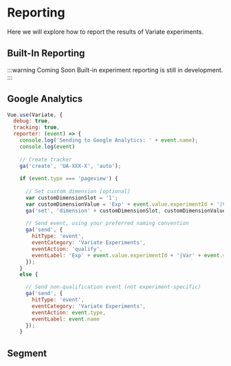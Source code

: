 # Reporting

Here we will explore how to report the results of Variate experiments.

## Built-In Reporting
:::warning Coming Soon
Built-in experiment reporting is still in development. 
:::

## Google Analytics

```js
Vue.use(Variate, {
  debug: true,
  tracking: true,
  reporter: (event) => {
    console.log('Sending to Google Analytics: ' + event.name);
    console.log(event)
    
    // Create tracker
    ga('create', 'UA-XXX-X', 'auto');
    
    if (event.type === 'pageview') {
      
      // Set custom dimension [optional]
      var customDimensionSlot = '1';
      var customDimensionValue = 'Exp' + event.value.experimentId + '|Var' + event.value.variationId;
      ga('set', 'dimension' + customDimensionSlot, customDimensionValue);
      
      // Send event, using your preferred naming convention
      ga('send', {
        hitType: 'event',
        eventCategory: 'Variate Experiments',
        eventAction: 'qualify',
        eventLabel: 'Exp' + event.value.experimentId + '|Var' + event.value.variationId
      });
    }
    else {

      // Send non-qualification event (not experiment-specific)
      ga('send', {
        hitType: 'event',
        eventCategory: 'Variate Experiments',
        eventAction: event.type,
        eventLabel: event.name
      });
    }
```

## Segment
